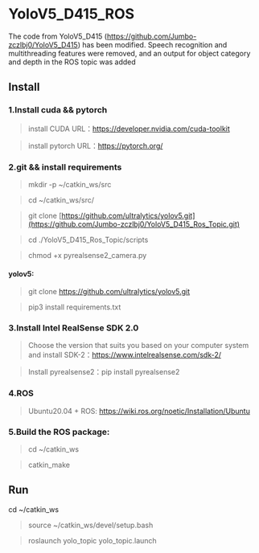 #  YoloV5_D415_ROS
The code from YoloV5_D415 (https://github.com/Jumbo-zczlbj0/YoloV5_D415) has been modified. Speech recognition and multithreading features were removed, and an output for object category and depth in the ROS topic was added

## Install
### 1.Install cuda && pytorch
> install CUDA URL：https://developer.nvidia.com/cuda-toolkit

> install pytorch URL：https://pytorch.org/  

### 2.git && install requirements

> mkdir -p ~/catkin_ws/src

> cd ~/catkin_ws/src/

> git clone [https://github.com/ultralytics/yolov5.git](https://github.com/Jumbo-zczlbj0/YoloV5_D415_Ros_Topic.git)

> cd ./YoloV5_D415_Ros_Topic/scripts

> chmod +x pyrealsense2_camera.py

#### yolov5:
> git clone https://github.com/ultralytics/yolov5.git

> pip3 install requirements.txt

### 3.Install Intel RealSense SDK 2.0 

> Choose the version that suits you based on your computer system and install SDK-2：https://www.intelrealsense.com/sdk-2/

> Install pyrealsense2：pip install pyrealsense2

### 4.ROS

> Ubuntu20.04 + ROS: https://wiki.ros.org/noetic/Installation/Ubuntu

### 5.Build the ROS package:

> cd ~/catkin_ws

> catkin_make

## Run

cd ~/catkin_ws

> source ~/catkin_ws/devel/setup.bash

> roslaunch yolo_topic yolo_topic.launch

